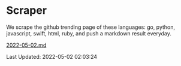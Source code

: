 # Scraper

We scrape the github trending page of these languages: go, python, javascript, swift, html, ruby, and push a markdown result everyday.

[2022-05-02.md](https://github.com/henson/Scraper/blob/master/2022-05-02.md)

Last Updated: 2022-05-02 02:03:24